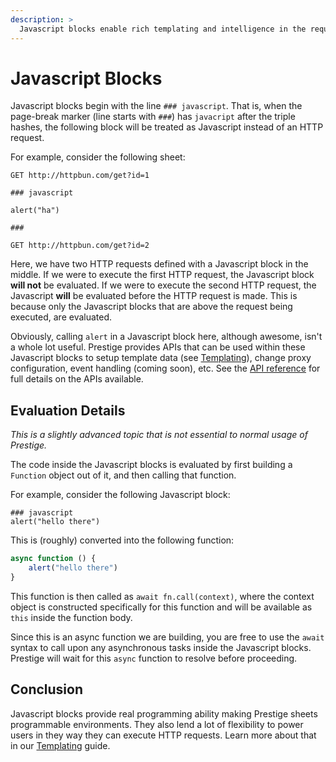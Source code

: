 ```yaml
---
description: >
  Javascript blocks enable rich templating and intelligence in the requests you execute with the Prestige HTTP Client.
---
```


# Javascript Blocks

Javascript blocks begin with the line `### javascript`. That is, when the page-break marker (line starts with `###`) has
`javacript` after the triple hashes, the following block will be treated as Javascript instead of an HTTP request.

For example, consider the following sheet:

```
GET http://httpbun.com/get?id=1

### javascript

alert("ha")

###

GET http://httpbun.com/get?id=2
```

Here, we have two HTTP requests defined with a Javascript block in the middle. If we were to execute the first HTTP
request, the Javascript block **will not** be evaluated. If we were to execute the second HTTP request, the Javascript
**will** be evaluated before the HTTP request is made. This is because only the Javascript blocks that are above the
request being executed, are evaluated.

Obviously, calling `alert` in a Javascript block here, although awesome, isn't a whole lot useful. Prestige provides
APIs that can be used within these Javascript blocks to setup template data (see [Templating](./templating.md)), change
proxy configuration, event handling (coming soon), etc. See the [API reference](../api-reference.md) for full details on
the APIs available.

## Evaluation Details

*This is a slightly advanced topic that is not essential to normal usage of Prestige.*

The code inside the Javascript blocks is evaluated by first building a `Function` object out of it, and then calling
that function.

For example, consider the following Javascript block:

```
### javascript
alert("hello there")
```

This is (roughly) converted into the following function:

```javascript
async function () {
    alert("hello there")
}
```

This function is then called as `await fn.call(context)`, where the context object is constructed specifically for this
function and will be available as `this` inside the function body.

Since this is an async function we are building, you are free to use the `await` syntax to call upon any asynchronous
tasks inside the Javascript blocks. Prestige will wait for this `async` function to resolve before proceeding.

## Conclusion

Javascript blocks provide real programming ability making Prestige sheets programmable environments. They also lend a
lot of flexibility to power users in they way they can execute HTTP requests. Learn more about that in our
[Templating](./templating.md) guide.
